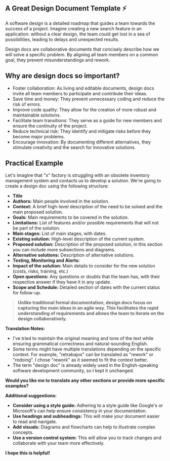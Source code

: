 ## A Great Design Document Template ⚡

A software design is a detailed roadmap that guides a team towards the success of a project. Imagine creating a new search feature in an application: without a clear design, the team could get lost in a sea of possibilities, leading to delays and unexpected results.

Design docs are collaborative documents that concisely describe how we will solve a specific problem. By aligning all team members on a common goal, they prevent misunderstandings and rework. 

## Why are design docs so important?
* Foster collaboration: As living and editable documents, design docs invite all team members to participate and contribute their ideas.
* Save time and money: They prevent unnecessary coding and reduce the risk of errors.
* Improve code quality: They allow for the creation of more robust and maintainable solutions.
* Facilitate team transitions: They serve as a guide for new members and ensure the continuity of the project.
* Reduce technical risk: They identify and mitigate risks before they become major problems.
* Encourage innovation: By documenting different alternatives, they stimulate creativity and the search for innovative solutions.

## Practical Example

Let's imagine that "x" factory is struggling with an obsolete inventory management system and contacts us to develop a solution. We're going to create a design doc using the following structure:

* **Title**
* **Authors:** Main people involved in the solution.
* **Context:** A brief high-level description of the need to be solved and the main proposed solution.
* **Goals:** Main requirements to be covered in the solution.
* **Limitations:** List of features and/or possible requirements that will not be part of the solution.
* **Main stages:** List of main stages, with dates.
* **Existing solution:** High-level description of the current system.
* **Proposed solution:** Description of the proposed solution, in this section you can include more subsections and diagrams.
* **Alternative solutions:** Description of alternative solutions.
* **Testing, Monitoring and Alerts:**
* **Impact of the solution:** Main details to consider for the new solution (costs, risks, training, etc.)
* **Open questions:** Any questions or doubts that the team has, with their respective answer if they have it in any update.
* **Scope and Schedule:** Detailed section of dates with the current status for follow-up.

> **Unlike traditional formal documentation, design docs focus on capturing the main ideas in an agile way. This facilitates the rapid understanding of requirements and allows the team to iterate on the design collaboratively.**

**Translation Notes:**
* I've tried to maintain the original meaning and tone of the text while ensuring grammatical correctness and natural-sounding English.
* Some terms might have multiple translations depending on the specific context. For example, "retrabajos" can be translated as "rework" or "redoing". I chose "rework" as it seemed to fit the context better.
* The term "design doc" is already widely used in the English-speaking software development community, so I kept it unchanged.

**Would you like me to translate any other sections or provide more specific examples?** 

**Additional suggestions:**
* **Consider using a style guide:** Adhering to a style guide like Google's or Microsoft's can help ensure consistency in your documentation.
* **Use headings and subheadings:** This will make your document easier to read and navigate.
* **Add visuals:** Diagrams and flowcharts can help to illustrate complex concepts.
* **Use a version control system:** This will allow you to track changes and collaborate with your team more effectively.

**I hope this is helpful!**